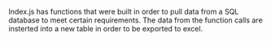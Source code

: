 Index.js has functions that were built in order to pull data from a SQL database to meet certain requirements. 
The data from the function calls are insterted into a new table in order to be exported to excel.

